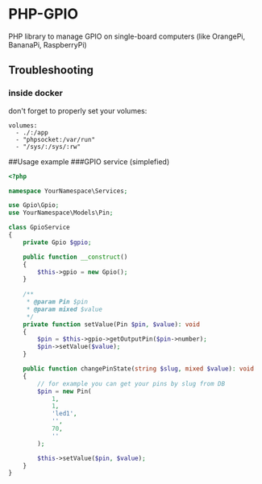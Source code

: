 # PHP-GPIO
PHP library to manage GPIO on single-board computers (like OrangePi, BananaPi, RaspberryPi)

## Troubleshooting
### inside docker
don't forget to properly set your volumes:

    volumes:
      - ./:/app
      - "phpsocket:/var/run"
      - "/sys/:/sys/:rw"
    
##Usage example
###GPIO service (simplefied)
    
```php
<?php

namespace YourNamespace\Services;

use Gpio\Gpio;
use YourNamespace\Models\Pin;

class GpioService
{
    private Gpio $gpio;

    public function __construct()
    {
        $this->gpio = new Gpio();
    }
    
    /**
     * @param Pin $pin
     * @param mixed $value
     */
    private function setValue(Pin $pin, $value): void
    {
        $pin = $this->gpio->getOutputPin($pin->number);
        $pin->setValue($value);
    }

    public function changePinState(string $slug, mixed $value): void
    {
        // for example you can get your pins by slug from DB
        $pin = new Pin(
            1,
            1,
            'led1',
            '',
            70,
            ''
        );

        $this->setValue($pin, $value);
    }
}
```
